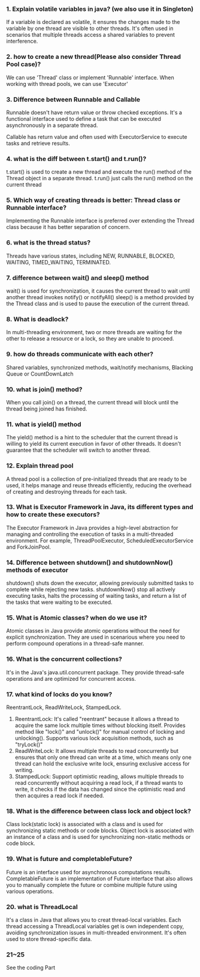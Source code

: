 ### 1.  Explain volatile variables in java? (we also use it in Singleton)
If a variable is declared as volatile, it ensures the changes made to the variable by one thread are visible to other threads.
It's often used in scenarios that multiple threads access a shared variables to prevent interference.

### 2.  how to create a new thread(Please also consider Thread Pool case)?
We can use 'Thread' class or implement 'Runnable' interface. When working with thread pools, we can use 'Executor'

### 3.  Difference between Runnable and Callable
Runnable doesn't have return value or throw checked exceptions. It's a functional interface used to define a task that can be executed asynchronously
in a separate thread.

Callable has return value and often used with ExecutorService to execute tasks and retrieve results.

### 4.  what is the diff between t.start() and t.run()?
t.start() is used to create a new thread and execute the run() method of the Thread object in a separate thread.
t.run() just calls the run() method on the current thread

### 5.  Which way of creating threads is better: Thread class or Runnable interface?
Implementing the Runnable interface is preferred over extending the Thread class because it has better separation of concern.

### 6.  what is the thread status?
Threads have various states, including NEW, RUNNABLE, BLOCKED, WAITING, TIMED_WAITING, TERMINATED.

### 7. difference between wait() and sleep() method
wait() is used for synchronization, it causes the current thread to wait until another thread invokes notify() or 
notifyAll()
sleep() is a method provided by the Thread class and is used to pause the execution of the current thread.

### 8.  What is deadlock?
In multi-threading environment, two or more threads are waiting for the other to release a resource or a lock, so they are unable 
to proceed.

### 9.  how do threads communicate with each other?
Shared variables, synchronized methods, wait/notify mechanisms, Blacking Queue or CountDownLatch

### 10. what is join() method?
When you call join() on a thread, the current thread will block until the thread being joined has finished.

### 11. what is yield() method
The yield() method is a hint to the scheduler that the current thread is willing to yield its current execution 
in favor of other threads. It doesn't guarantee that the scheduler will switch to another thread.

### 12. Explain thread pool
A thread pool is a collection of pre-initialized threads that are ready to be used, it helps manage and reuse threads efficiently,
reducing the overhead of creating and destroying threads for each task.


### 13. What is Executor Framework in Java, its different types and how to create these executors?
The Executor Framework in Java provides a high-level abstraction for managing and controlling the execution of 
tasks in a multi-threaded environment. For example, ThreadPoolExecutor, ScheduledExecutorService and ForkJoinPool.

### 14. Difference between shutdown() and shutdownNow() methods of executor
shutdown() shuts down the executor, allowing previously submitted tasks to complete while rejecting new tasks.
shutdownNow() stop all actively executing tasks, halts the processing of waiting tasks, and return a list of the tasks that
were waiting to be executed.

### 15. What is Atomic classes? when do we use it?
Atomic classes in Java provide atomic operations without the need for explicit synchronization. They are used in scenarious 
where you need to perform compound operations in a thread-safe manner.

### 16. What is the concurrent collections?
It's in the Java's java.util.concurrent package. They provide thread-safe operations and are optimized for concurrent access.

### 17.  what kind of locks do you know?
ReentrantLock, ReadWriteLock, StampedLock.
1. ReentrantLock: It's called "reentrant" because it allows a thread to acquire the same lock multiple times without blocking itself.
Provides method like "lock()" and "unlock()" for manual control of locking and unlocking(). Supports various lock acquisition methods, 
such as "tryLock()"
2. ReadWriteLock: It allows multiple threads to read concurrently but ensures that only one thread can write at a time, which means only one thread
can hold the exclusive write lock, ensuring exclusive access for writing. 
3. StampedLock: Support optimistic reading, allows multiple threads to read concurrently without acquiring a read lock, if a thread wants 
to write, it checks if the data has changed since the optimistic read and then acquires a read lock if needed. 

### 18. What is the difference between class lock and object lock?
Class lock(static lock) is associated with a class and is used for synchronizing static methods or code blocks. Object lock
is associated with an instance of a class and is used for synchronizing non-static methods or code block.

### 19. What is future and completableFuture?
Future is an interface used for asynchronous computations results. CompletableFuture is an implementation of Future interface 
that also allows you to manually complete the future or combine multiple future using various operations. 

### 20. what is ThreadLocal
It's a class in Java that allows you to creat thread-local variables. Each thread accessing a ThreadLocal variables get is own independent copy, 
avoiding synchronization issues in multi-threaded environment. It's often used to store thread-specific data.

### 21~25
See the coding Part